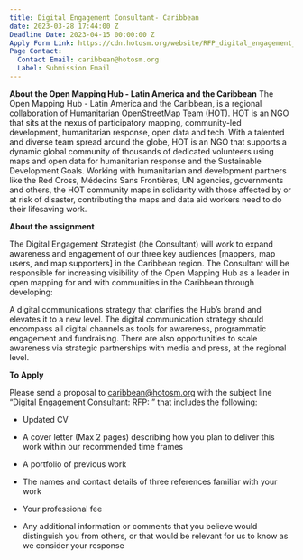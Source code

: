 ```yaml
---
title: Digital Engagement Consultant- Caribbean
date: 2023-03-28 17:44:00 Z
Deadline Date: 2023-04-15 00:00:00 Z
Apply Form Link: https://cdn.hotosm.org/website/RFP_digital_engagement_strategy_consultant_Caribbean.pdf
Page Contact:
  Contact Email: caribbean@hotosm.org
  Label: Submission Email
---
```


**About the Open Mapping Hub - Latin America and the Caribbean**
The Open Mapping Hub - Latin America and the Caribbean, is a regional collaboration of Humanitarian OpenStreetMap Team (HOT). HOT is an NGO that sits at the nexus of participatory mapping, community-led development, humanitarian response, open data and tech. With a talented and diverse team spread around the globe, HOT is an NGO that supports a dynamic global community of thousands of dedicated volunteers using maps and open data for humanitarian response and the Sustainable Development Goals. Working with humanitarian and development partners like the Red Cross, Médecins Sans Frontières, UN agencies, governments and others, the HOT community maps in solidarity with those affected by or at risk of disaster, contributing the maps and data aid workers need to do their lifesaving work.

**About the assignment**

The Digital Engagement Strategist (the Consultant) will work to expand awareness and engagement of our three key audiences \[mappers, map users, and map supporters\] in the Caribbean region. The Consultant will be responsible for increasing visibility of the Open Mapping Hub as a leader in open mapping for and with communities in the Caribbean through developing:

A digital communications strategy that clarifies the Hub’s brand and elevates it to a new level. The digital communication strategy should encompass all digital channels as tools for awareness, programmatic engagement and fundraising. There are also opportunities to scale awareness via strategic  partnerships with media and press, at the regional level.

**To Apply**

Please send a proposal to [caribbean@hotosm.org](mailto:caribbean@hotosm.org) with the subject line “Digital Engagement Consultant: RFP: <your name>” that includes the following:

* Updated CV

* A cover letter (Max 2 pages) describing how you plan to deliver this work within our recommended time frames

* A portfolio of previous work

* The names and contact details of three references familiar with your work

* Your professional fee

* Any additional information or comments that you believe would distinguish you from others, or that would be relevant for us to know as we consider your response